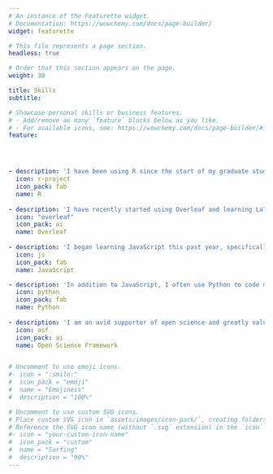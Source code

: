 ```yaml
---
# An instance of the Featurette widget.
# Documentation: https://wowchemy.com/docs/page-builder/
widget: featurette

# This file represents a page section.
headless: true

# Order that this section appears on the page.
weight: 30

title: Skills
subtitle:

# Showcase personal skills or business features.
# - Add/remove as many `feature` blocks below as you like.
# - For available icons, see: https://wowchemy.com/docs/page-builder/#icons
feature:




- description: 'I have been using R since the start of my graduate studies in 2015. I essentially use R for all my data analysis, modeling, and visualization. This year, I designed my first <a href="https://j-sloane-92.shinyapps.io/babynames/" target="_blank" rel="noopener noreferrer" style="color: MediumSeaGreen">Shiny App</a> (an interactive website to explore a dataset on baby names in Australia) in R.'
  icon: r-project
  icon_pack: fab
  name: R
  
- description: 'I have recently started using Overleaf and learning LaTeX in 2018 for writing papers and other documents, such as my <a href="http://127.0.0.1:4321/files/cv.pdf" target="_blank" rel="noopener noreferrer" style="color: MediumSeaGreen">CV</a>. I also believe it is a great tool for collaborations.'
  icon: "overleaf"
  icon_pack: ai
  name: Overleaf
  
- description: 'I began learning JavaScript this past year, specifically using <a href = "https://www.jspsych.org/" target="_blank" rel="noopener noreferrer" style="color: MediumSeaGreen">jspsych</a> to run some of my computer-based experiments online.'
  icon: js
  icon_pack: fab
  name: JavaScript

- description: 'In addition to JavaScript, I often use Python to code my psychology experiments. I have a couple of years of experience using Python.'
  icon: python
  icon_pack: fab
  name: Python
  
- description: 'I am an avid supporter of open science and greatly value their mission to "increase the openness, integrity, and reproducibility of scientific research."'
  icon: osf
  icon_pack: ai
  name: Open Science Framework


# Uncomment to use emoji icons.
#- icon = ":smile:"
#  icon_pack = "emoji"
#  name = "Emojiness"
#  description = "100%"  

# Uncomment to use custom SVG icons.
# Place custom SVG icon in `assets/images/icon-pack/`, creating folders if necessary.
# Reference the SVG icon name (without `.svg` extension) in the `icon` field.
#- icon = "your-custom-icon-name"
#  icon_pack = "custom"
#  name = "Surfing"
#  description = "90%"
---
```

